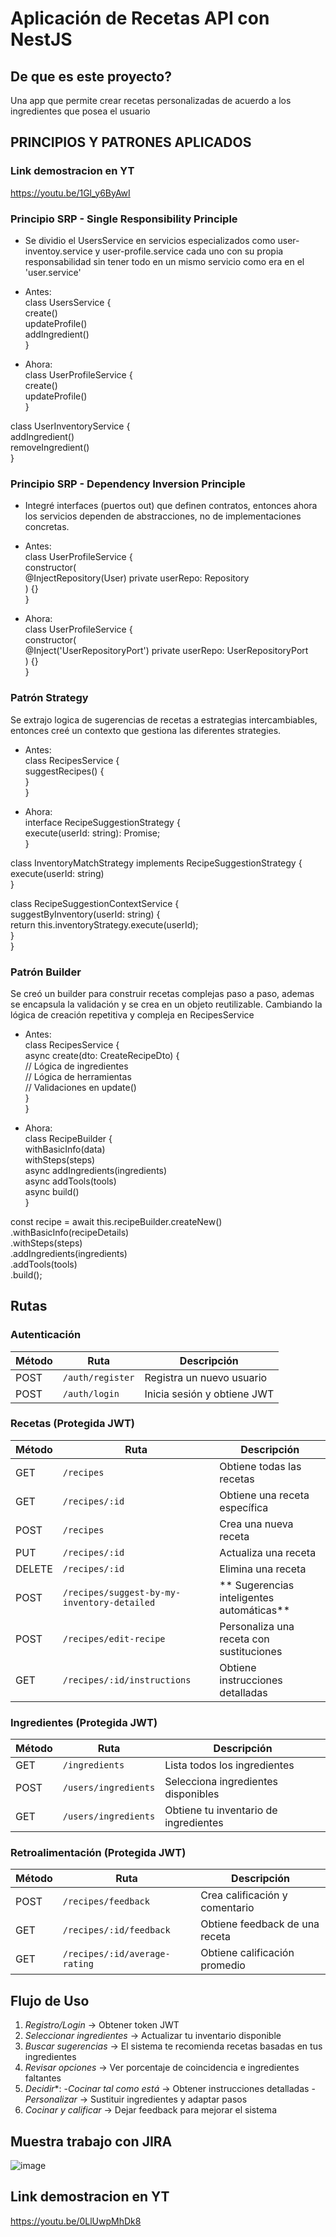 # Aplicación de Recetas API con NestJS
## De que es este proyecto?
Una app que permite crear recetas personalizadas de acuerdo a los ingredientes que posea el usuario

## PRINCIPIOS Y PATRONES APLICADOS
### Link demostracion en YT
https://youtu.be/1Gl_y6ByAwI

### Principio SRP - Single Responsibility Principle

- Se dividio el UsersService en servicios especializados como user-inventoy.service y user-profile.service cada uno con su propia responsabilidad sin tener todo en un mismo servicio como era en el 'user.service'

- Antes:<br>
class UsersService { <br>
  create()<br>
  updateProfile()<br>
  addIngredient()<br>
}

- Ahora:<br>
class UserProfileService {<br>
  create()<br>
  updateProfile()<br>
}

class UserInventoryService {<br>
  addIngredient()<br>
  removeIngredient()<br>
}

### Principio SRP - Dependency Inversion Principle

- Integré  interfaces (puertos out) que definen contratos, entonces ahora los servicios dependen de abstracciones, no de implementaciones concretas.

- Antes:<br>
class UserProfileService {<br>
  constructor(<br>
    @InjectRepository(User) private userRepo: Repository<User><br>
  ) {}<br>
}

- Ahora:<br>
class UserProfileService {<br>
  constructor(<br>
    @Inject('UserRepositoryPort') private userRepo: UserRepositoryPort<br>
  ) {}<br>
}

### Patrón Strategy

Se extrajo logica de sugerencias de recetas a estrategias intercambiables, entonces creé un contexto que gestiona las diferentes strategies.

- Antes:<br>
class RecipesService {<br>
  suggestRecipes() {<br>
  }<br>
}

- Ahora:<br>
interface RecipeSuggestionStrategy {<br>
  execute(userId: string): Promise<SuggestRecipesResponseDto>;<br>
}

class InventoryMatchStrategy implements RecipeSuggestionStrategy {<br>
  execute(userId: string)<br>
}

class RecipeSuggestionContextService {<br>
  suggestByInventory(userId: string) {<br>
    return this.inventoryStrategy.execute(userId);<br>
  }<br>
}

### Patrón Builder

Se creó un builder para construir recetas complejas paso a paso, ademas se encapsula la validación y se crea en un objeto reutilizable.
Cambiando la lógica de creación repetitiva y compleja en RecipesService

- Antes:<br>
class RecipesService {<br>
  async create(dto: CreateRecipeDto) {<br>
    // Lógica de ingredientes<br>
    // Lógica de herramientas<br>
    // Validaciones en update()<br>
  }<br>
}

- Ahora:<br>
class RecipeBuilder {<br>
  withBasicInfo(data)<br>
  withSteps(steps)<br>
  async addIngredients(ingredients)<br>
  async addTools(tools)<br>
  async build()<br>
}

const recipe = await this.recipeBuilder.createNew()<br>
  .withBasicInfo(recipeDetails)<br>
  .withSteps(steps)<br>
  .addIngredients(ingredients)<br>
  .addTools(tools)<br>
  .build();<br>


## Rutas 

### Autenticación
| Método | Ruta              | Descripción                    |
|--------|-------------------|--------------------------------|
| POST   | `/auth/register`  | Registra un nuevo usuario      |
| POST   | `/auth/login`     | Inicia sesión y obtiene JWT    |

### Recetas (Protegida JWT)
| Método | Ruta                                    | Descripción                              |
|--------|-----------------------------------------|------------------------------------------|
| GET    | `/recipes`                              | Obtiene todas las recetas                |
| GET    | `/recipes/:id`                          | Obtiene una receta específica            |
| POST   | `/recipes`                              | Crea una nueva receta                    |
| PUT    | `/recipes/:id`                          | Actualiza una receta                     |
| DELETE | `/recipes/:id`                          | Elimina una receta                       |
| POST   | `/recipes/suggest-by-my-inventory-detailed` | ** Sugerencias inteligentes automáticas** |
| POST   | `/recipes/edit-recipe`                  | Personaliza una receta con sustituciones |
| GET    | `/recipes/:id/instructions`             | Obtiene instrucciones detalladas         |

### Ingredientes (Protegida JWT)
| Método | Ruta                    | Descripción                           |
|--------|-------------------------|---------------------------------------|
| GET    | `/ingredients`          | Lista todos los ingredientes          |
| POST   | `/users/ingredients`    | Selecciona ingredientes disponibles   |
| GET    | `/users/ingredients`    | Obtiene tu inventario de ingredientes |

### Retroalimentación (Protegida JWT)
| Método | Ruta                           | Descripción                        |
|--------|--------------------------------|------------------------------------|
| POST   | `/recipes/feedback`            | Crea calificación y comentario     |
| GET    | `/recipes/:id/feedback`        | Obtiene feedback de una receta     |
| GET    | `/recipes/:id/average-rating`  | Obtiene calificación promedio      |

## Flujo de Uso

1. *Registro/Login* → Obtener token JWT
2. *Seleccionar ingredientes* → Actualizar tu inventario disponible  
3. *Buscar sugerencias* → El sistema te recomienda recetas basadas en tus ingredientes
4. *Revisar opciones* → Ver porcentaje de coincidencia e ingredientes faltantes
5. *Decidir**: 
   -*Cocinar tal como está* → Obtener instrucciones detalladas
   -*Personalizar* → Sustituir ingredientes y adaptar pasos
6. *Cocinar y calificar* → Dejar feedback para mejorar el sistema

## Muestra trabajo con JIRA
![image](https://github.com/user-attachments/assets/1307c8a1-436b-402c-afc1-3c2f680658ed)


## Link demostracion en YT
https://youtu.be/0LlUwpMhDk8
